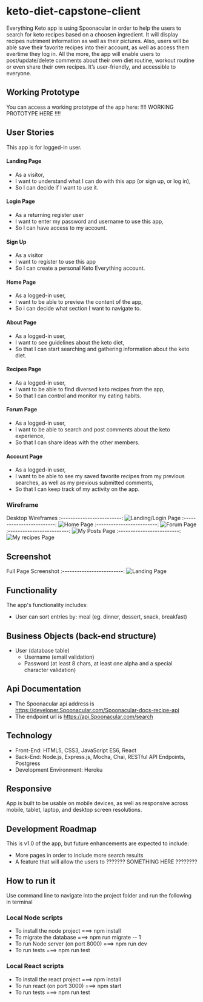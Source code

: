 # keto-diet-capstone-client
Everything Keto app is using Spoonacular in order to help the users to search for keto recipes based on a choosen ingredient.
It will display recipes nutriment information as well as their pictures.
Also, users will be able save their favorite recipes into their account, as well as access them evertime they log in.
All the more, the app will enable users to post/update/delete comments about their own diet routine, workout routine or even share their own recipes.
It’s user-friendly, and accessible to everyone.

## Working Prototype
You can access a working prototype of the app here: !!!! WORKING PROTOTYPE HERE !!!!

## User Stories
This app is for logged-in user.

#### Landing Page
* As a visitor,
* I want to understand what I can do with this app (or sign up, or log in), 
* So I can decide if I want to use it.

#### Login Page
* As a returning register user
* I want to enter my password and username to use this app,
* So I can have access to my account.


#### Sign Up
* As a visitor
* I want to register to use this app
* So I can create a personal Keto Everything account.


#### Home Page
* As a logged-in user,
* I want to be able to preview the content of the app,
* So i can decide what section I want to navigate to.


#### About Page
* As a logged-in user,
* I want to see guidelines about the keto diet,
* So that I can start searching and gathering information about the keto diet.

#### Recipes Page
* As a logged-in user,
* I want to be able to find diversed keto recipes from the app, 
* So that I can control and monitor my eating habits.


#### Forum Page
* As a logged-in user,
* I want to be able to search and post comments about the keto experience,
* So that I can share ideas with the other members.


#### Account Page
* As a logged-in user,
* I want to be able to see my saved favorite recipes from my previous searches, as well as my previous submitted comments,
* So that I can keep track of my activity on the app.

### Wireframe
Desktop Wireframes
:-------------------------:
![Landing/Login Page](/github-images/wireframes/keto-diet-capstone-client-landingpage.jpg) 
:-------------------------:
![Home Page](/github-images/wireframes/keto-diet-capstone-client-homepage.jpg) 
:-------------------------:
![Forum Page](/github-images/wireframes/keto-diet-capstone-client-forumpage.jpg) 
:-------------------------:
![My Posts Page](/github-images/wireframes/keto-diet-capstone-client-myposts.jpg) 
:-------------------------:
![My recipes Page](/github-images/wireframes/keto-diet-capstone-client-myrecipes.jpg) 


## Screenshot
Full Page Screenshot 
:-------------------------:
![Landing Page](/images/fullpage-screenshot.png) 

## Functionality
The app's functionality includes:
* User can sort entries by: meal (eg. dinner, dessert, snack, breakfast)

## Business Objects (back-end structure)
* User (database table)
    * Username (email validation)
    * Password (at least 8 chars, at least one alpha and a special character validation)

## Api Documentation
* The Spoonacular api address is  https://developer.Spoonacular.com/Spoonacular-docs-recipe-api
* The endpoint url is https://api.Spoonacular.com/search

## Technology
* Front-End: HTML5, CSS3, JavaScript ES6, React
* Back-End: Node.js, Express.js, Mocha, Chai, RESTful API Endpoints, Postgress
* Development Environment: Heroku

## Responsive
App is built to be usable on mobile devices, as well as responsive across mobile, tablet, laptop, and desktop screen resolutions.

## Development Roadmap
This is v1.0 of the app, but future enhancements are expected to include:
* More pages in order to include more search results 
* A feature that will allow the users to ??????? SOMETHING HERE ????????


## How to run it
Use command line to navigate into the project folder and run the following in terminal


### Local Node scripts
* To install the node project ===> npm install
* To migrate the database ===> npm run migrate -- 1
* To run Node server (on port 8000) ===> npm run dev
* To run tests ===> npm run test


### Local React scripts
* To install the react project ===> npm install
* To run react (on port 3000) ===> npm start
* To run tests ===> npm run test

































































